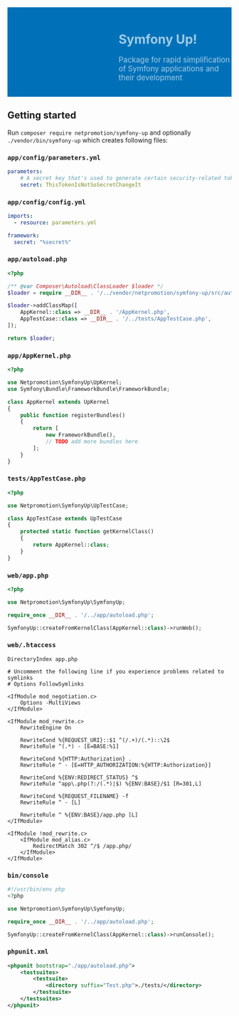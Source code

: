 <div style="background: #0071B8 url('README.header.png') repeat-x 0 0; padding: 0; margin: 0"><div style="background: transparent url('README.logo.png') no-repeat 0 0; height: 201px; padding-left: 250px; color: #A0CAE4; display: table-cell; vertical-align: middle;">
<h1 style="border-width: 0 0 0 0">Symfony Up!</h1>
<p style="font-size: larger;">Package for rapid simplification of Symfony applications and their development</p>
</div></div>


## Getting started

Run `composer require netpromotion/symfony-up` and optionally `./vendor/bin/symfony-up` which creates following files:

### `app/config/parameters.yml`

```yaml
parameters:
    # A secret key that's used to generate certain security-related tokens
    secret: ThisTokenIsNotSoSecretChangeIt
```

### `app/config/config.yml`

```yaml
imports:
  - resource: parameters.yml

framework:
  secret: "%secret%"
```

### `app/autoload.php`

```php
<?php

/** @var Composer\Autoload\ClassLoader $loader */
$loader = require __DIR__ . '/../vendor/netpromotion/symfony-up/src/autoload.php';

$loader->addClassMap([
    AppKernel::class => __DIR__ . '/AppKernel.php',
    AppTestCase::class => __DIR__ . '/../tests/AppTestCase.php',
]);

return $loader;
```

### `app/AppKernel.php`

```php
<?php

use Netpromotion\SymfonyUp\UpKernel;
use Symfony\Bundle\FrameworkBundle\FrameworkBundle;

class AppKernel extends UpKernel
{
    public function registerBundles()
    {
        return [
            new FrameworkBundle(),
            // TODO add more bundles here
        ];
    }
}
```

### `tests/AppTestCase.php`

```php
<?php

use Netpromotion\SymfonyUp\UpTestCase;

class AppTestCase extends UpTestCase
{
    protected static function getKernelClass()
    {
        return AppKernel::class;
    }
}
```

### `web/app.php`

```php
<?php

use Netpromotion\SymfonyUp\SymfonyUp;

require_once __DIR__ . '/../app/autoload.php';

SymfonyUp::createFromKernelClass(AppKernel::class)->runWeb();
```

### `web/.htaccess`

```apacheconfig
DirectoryIndex app.php

# Uncomment the following line if you experience problems related to symlinks
# Options FollowSymlinks

<IfModule mod_negotiation.c>
    Options -MultiViews
</IfModule>

<IfModule mod_rewrite.c>
    RewriteEngine On

    RewriteCond %{REQUEST_URI}::$1 ^(/.+)/(.*)::\2$
    RewriteRule ^(.*) - [E=BASE:%1]

    RewriteCond %{HTTP:Authorization} .
    RewriteRule ^ - [E=HTTP_AUTHORIZATION:%{HTTP:Authorization}]

    RewriteCond %{ENV:REDIRECT_STATUS} ^$
    RewriteRule ^app\.php(?:/(.*)|$) %{ENV:BASE}/$1 [R=301,L]

    RewriteCond %{REQUEST_FILENAME} -f
    RewriteRule ^ - [L]

    RewriteRule ^ %{ENV:BASE}/app.php [L]
</IfModule>

<IfModule !mod_rewrite.c>
    <IfModule mod_alias.c>
        RedirectMatch 302 ^/$ /app.php/
    </IfModule>
</IfModule>
```

### `bin/console`

```php
#!/usr/bin/env php
<?php

use Netpromotion\SymfonyUp\SymfonyUp;

require_once __DIR__ . '/../app/autoload.php';

SymfonyUp::createFromKernelClass(AppKernel::class)->runConsole();
```

### `phpunit.xml`

```xml
<phpunit bootstrap="./app/autoload.php">
    <testsuites>
        <testsuite>
            <directory suffix="Test.php">./tests/</directory>
        </testsuite>
    </testsuites>
</phpunit>
```
